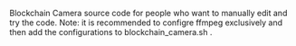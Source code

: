 Blockchain Camera source code for people who want to manually edit and try the code. 
Note: it is recommended to configre ffmpeg exclusively and then add the configurations to blockchain_camera.sh .
